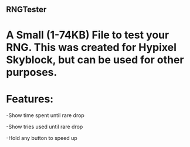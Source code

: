 ## RNGTester


# A Small (1-74KB) File to test your RNG.  This was created for Hypixel Skyblock, but can be used for other purposes.


# Features:
-Show time spent until rare drop

-Show tries used until rare drop

-Hold any button to speed up
